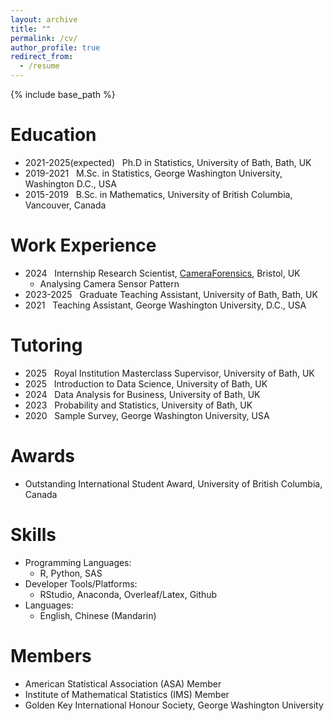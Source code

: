 ```yaml
---
layout: archive
title: ""
permalink: /cv/
author_profile: true
redirect_from:
  - /resume
---
```


{% include base_path %}

Education
======
* 2021-2025(expected) &nbsp; Ph.D in Statistics, University of Bath, Bath, UK
* 2019-2021 &nbsp; M.Sc. in Statistics, George Washington University, Washington D.C., USA
* 2015-2019 &nbsp; B.Sc. in Mathematics, University of British Columbia, Vancouver, Canada



Work Experience
======
* 2024 &nbsp; Internship Research Scientist, [CameraForensics](https://www.cameraforensics.com/), Bristol, UK
  * Analysing Camera Sensor Pattern
* 2023-2025 &nbsp; Graduate Teaching Assistant, University of Bath, Bath, UK
* 2021 &nbsp; Teaching Assistant, George Washington University, D.C., USA

Tutoring
======
* 2025 &nbsp; Royal Institution Masterclass Supervisor, University of Bath, UK
* 2025 &nbsp; Introduction to Data Science, University of Bath, UK
* 2024 &nbsp; Data Analysis for Business, University of Bath, UK
* 2023 &nbsp; Probability and Statistics, University of Bath, UK
* 2020 &nbsp; Sample Survey, George Washington University, USA

Awards
======
* Outstanding International Student Award, University of British Columbia, Canada

Skills
======
* Programming Languages:
  * R, Python, SAS
* Developer Tools/Platforms:
  * RStudio, Anaconda, Overleaf/Latex, Github
* Languages:
  * English, Chinese (Mandarin)
  
Members
======
* American Statistical Association (ASA) Member
* Institute of Mathematical Statistics (IMS) Member
* Golden Key International Honour Society, George Washington University
  
